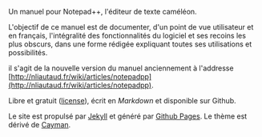 Un manuel pour Notepad++, l'éditeur de texte caméléon.

L'objectif de ce manuel est de documenter, d'un point de vue utilisateur et en français, l'intégralité des fonctionnalités du logiciel et ses recoins les plus obscurs, dans une forme rédigée expliquant toutes ses utilisations et possibilités.

il s'agit de la nouvelle version du manuel anciennement à l'addresse
[http://nliautaud.fr/wiki/articles/notepadpp](http://nliautaud.fr/wiki/articles/notepadpp).

Libre et gratuit ([license](https://github.com/nliautaud/nppmanuel/blob/master/LICENSE)), écrit en *Markdown* et disponible sur Github.

Le site est propulsé par [Jekyll](https://jekyllrb.com) et généré par [Github Pages](https://pages.github.com/). Le thème est dérivé de [Cayman](http://pages-themes.github.io/cayman).